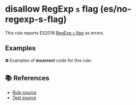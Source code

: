 # disallow RegExp `s` flag (es/no-regexp-s-flag)

This rule reports ES2018 [RegExp `s` flag](https://github.com/tc39/proposal-regexp-dotall-flag#readme) as errors.

## Examples

⛔ Examples of **incorrect** code for this rule:

<eslint-playground type="bad" code="/*eslint es/no-regexp-s-flag: error */
const r1 = /./s
" />

## 📚 References

- [Rule source](https://github.com/mysticatea/eslint-plugin-es/blob/v1.4.0/lib/rules/no-regexp-s-flag.js)
- [Test source](https://github.com/mysticatea/eslint-plugin-es/blob/v1.4.0/tests/lib/rules/no-regexp-s-flag.js)
